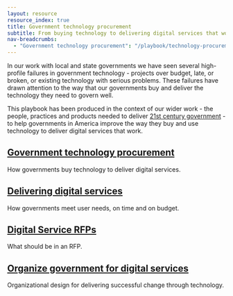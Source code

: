 ```yaml
---
layout: resource
resource_index: true
title: Government technology procurement
subtitle: From buying technology to delivering digital services that work.
nav-breadcrumbs:
  - "Government technology procurement": "/playbook/technology-procurement/"
---
```


In our work with local and state governments we have seen several high-profile failures in government technology - projects over budget, late, or broken, or existing technology with serious problems. These failures have drawn attention to the way that our governments buy and deliver the technology they need to govern well. 

This playbook has been produced in the context of our wider work - the people, practices and products needed to deliver [21st century government](/governments/principles/) - to help governments in America improve the way they buy and use technology to deliver digital services that work.

## [Government technology procurement](/playbooks/technology-procurement/background/)

How governments buy technology to deliver digital services. 

## [Delivering digital services](/playbooks/technology-procurement/delivering-digital-services/)

How governments meet user needs, on time and on budget. 

## [Digital Service RFPs](/playbooks/technology-procurement/digital-service-rfps/)

What should be in an RFP. 

## [Organize government for digital services](/playbooks/technology-procurement/organize-government-for-digital-services/)

Organizational design for delivering successful change through technology.

